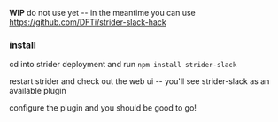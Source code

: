 **WIP** do not use yet -- in the meantime you can use https://github.com/DFTi/strider-slack-hack

### install

cd into strider deployment and run `npm install strider-slack`

restart strider and check out the web ui -- you'll see strider-slack as an available plugin

configure the plugin and you should be good to go!


